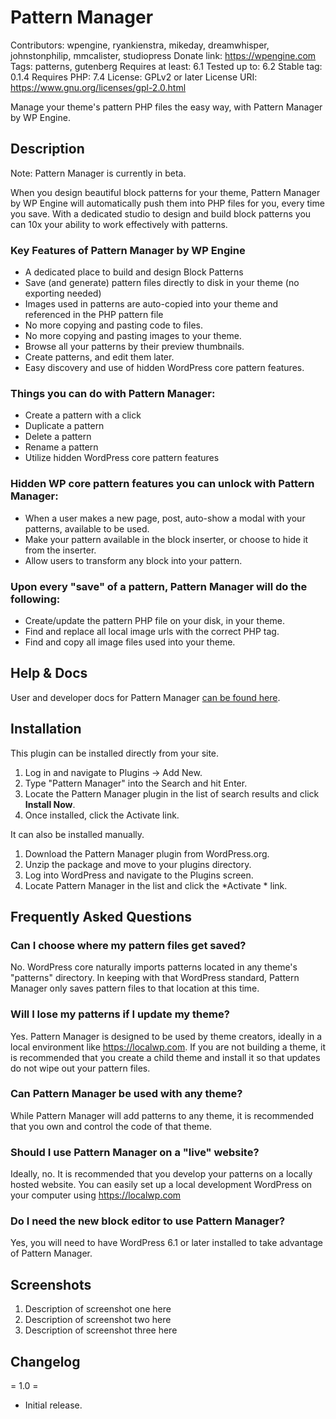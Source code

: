 # Pattern Manager
Contributors: wpengine, ryankienstra, mikeday, dreamwhisper, johnstonphilip, mmcalister, studiopress
Donate link: https://wpengine.com
Tags: patterns, gutenberg
Requires at least: 6.1
Tested up to: 6.2
Stable tag: 0.1.4
Requires PHP: 7.4
License: GPLv2 or later
License URI: https://www.gnu.org/licenses/gpl-2.0.html

Manage your theme's pattern PHP files the easy way, with Pattern Manager by WP Engine.

## Description

Note: Pattern Manager is currently in beta. 

When you design beautiful block patterns for your theme, Pattern Manager by WP Engine will automatically push them into PHP files for you, every time you save. With a dedicated studio to design and build block patterns you can 10x your ability to work effectively with patterns. 

### Key Features of Pattern Manager by WP Engine
 * A dedicated place to build and design Block Patterns
 * Save (and generate) pattern files directly to disk in your theme (no exporting needed)
 * Images used in patterns are auto-copied into your theme and referenced in the PHP pattern file
 * No more copying and pasting code to files.
 * No more copying and pasting images to your theme.
 * Browse all your patterns by their preview thumbnails.
 * Create patterns, and edit them later.
 * Easy discovery and use of hidden WordPress core pattern features.

### Things you can do with Pattern Manager:
 * Create a pattern with a click
 * Duplicate a pattern
 * Delete a pattern
 * Rename a pattern
 * Utilize hidden WordPress core pattern features

### Hidden WP core pattern features you can unlock with Pattern Manager:
 * When a user makes a new page, post, auto-show a modal with your patterns, available to be used.
 * Make your pattern available in the block inserter, or choose to hide it from the inserter.
 * Allow users to transform any block into your pattern.

### Upon every "save" of a pattern, Pattern Manager will do the following:
 * Create/update the pattern PHP file on your disk, in your theme.
 * Find and replace all local image urls with the correct PHP tag.
 * Find and copy all image files used into your theme.


## Help & Docs

User and developer docs for Pattern Manager [can be found here](https://developer.wpengine.com/pattern-manager/).

## Installation

This plugin can be installed directly from your site.

1. Log in and navigate to Plugins &rarr; Add New.
2. Type "Pattern Manager" into the Search and hit Enter.
3. Locate the Pattern Manager plugin in the list of search results and click **Install Now**.
4. Once installed, click the Activate link.

It can also be installed manually.

1. Download the Pattern Manager plugin from WordPress.org.
2. Unzip the package and move to your plugins directory.
3. Log into WordPress and navigate to the Plugins screen.
4. Locate Pattern Manager in the list and click the *Activate * link.

## Frequently Asked Questions

### Can I choose where my pattern files get saved?

No. WordPress core naturally imports patterns located in any theme's "patterns" directory. In keeping with that WordPress standard, Pattern Manager only saves pattern files to that location at this time.

### Will I lose my patterns if I update my theme?

Yes. Pattern Manager is designed to be used by theme creators, ideally in a local environment like https://localwp.com. If you are not building a theme, it is recommended that you create a child theme and install it so that updates do not wipe out your pattern files. 

### Can Pattern Manager be used with any theme?

While Pattern Manager will add patterns to any theme, it is recommended that you own and control the code of that theme. 

### Should I use Pattern Manager on a "live" website?
Ideally, no. It is recommended that you develop your patterns on a locally hosted website. You can easily set up a local development WordPress on your computer using https://localwp.com

### Do I need the new block editor to use Pattern Manager?

Yes, you will need to have WordPress 6.1 or later installed to take advantage of Pattern Manager.

## Screenshots

1. Description of screenshot one here
2. Description of screenshot two here
3. Description of screenshot three here

## Changelog

= 1.0 =
 * Initial release.